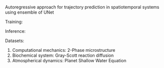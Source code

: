 Autoregressive  approach for trajectory prediction in spatiotemporal systems using ensemble of UNet

Training:


Inference:


Datasets:
1. Computational mechanics: 2-Phase microstructure
2. Biochemical system: Gray-Scott reaction diffusion
3. Atmospherical dynamics: Planet Shallow Water Equation 
  
